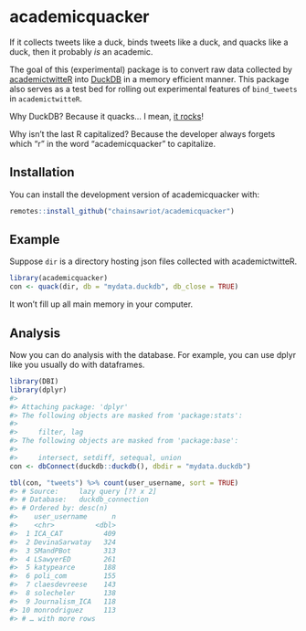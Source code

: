
<!-- README.md is generated from README.Rmd. Please edit that file -->

# academicquacker

<!-- badges: start -->

<!-- badges: end -->

If it collects tweets like a duck, binds tweets like a duck, and quacks
like a duck, then it probably *is* an academic.

The goal of this (experimental) package is to convert raw data collected
by [academictwitteR](https://github.com/cjbarrie/academictwitteR) into
[DuckDB](https://github.com/duckdb/duckdb) in a memory efficient manner.
This package also serves as a test bed for rolling out experimental
features of `bind_tweets` in `academictwitteR`.

Why DuckDB? Because it quacks… I mean, [it
rocks](https://duckdb.org/docs/why_duckdb)\!

Why isn’t the last R capitalized? Because the developer always forgets
which “r” in the word “academicquacker” to capitalize.

## Installation

You can install the development version of academicquacker with:

``` r
remotes::install_github("chainsawriot/academicquacker")
```

## Example

Suppose `dir` is a directory hosting json files collected with
academictwitteR.

``` r
library(academicquacker)
con <- quack(dir, db = "mydata.duckdb", db_close = TRUE)
```

It won’t fill up all main memory in your computer.

## Analysis

Now you can do analysis with the database. For example, you can use
dplyr like you usually do with dataframes.

``` r
library(DBI)
library(dplyr)
#> 
#> Attaching package: 'dplyr'
#> The following objects are masked from 'package:stats':
#> 
#>     filter, lag
#> The following objects are masked from 'package:base':
#> 
#>     intersect, setdiff, setequal, union
con <- dbConnect(duckdb::duckdb(), dbdir = "mydata.duckdb")

tbl(con, "tweets") %>% count(user_username, sort = TRUE)
#> # Source:     lazy query [?? x 2]
#> # Database:   duckdb_connection
#> # Ordered by: desc(n)
#>    user_username      n
#>    <chr>          <dbl>
#>  1 ICA_CAT          409
#>  2 DevinaSarwatay   324
#>  3 SMandPBot        313
#>  4 LSawyerED        261
#>  5 katypearce       188
#>  6 poli_com         155
#>  7 claesdevreese    143
#>  8 solecheler       138
#>  9 Journalism_ICA   118
#> 10 monrodriguez     113
#> # … with more rows
```

